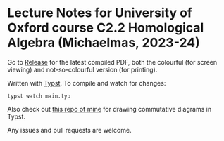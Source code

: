 # Lecture Notes for University of Oxford course C2.2 Homological Algebra (Michaelmas, 2023-24)

Go to [Release](https://github.com/EricWay1024/Homological-Algebra-Notes/releases) for the latest compiled PDF, both the colourful (for screen viewing) and not-so-colourful version (for printing).

Written with [Typst](https://typst.app/).
To compile and watch for changes:
```
typst watch main.typ
```

Also check out [this repo of mine](https://github.com/EricWay1024/tikzcd-editor) for drawing commutative diagrams in Typst.

Any issues and pull requests are welcome.